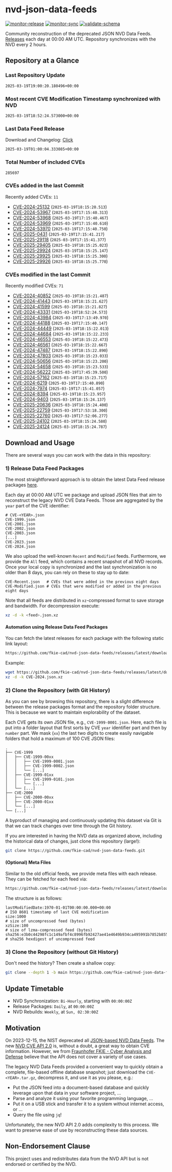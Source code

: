 # nvd-json-data-feeds

[![monitor-release](https://github.com/fkie-cad/nvd-json-data-feeds/actions/workflows/monitor_release.yml/badge.svg)](https://github.com/fkie-cad/nvd-json-data-feeds/actions/workflows/monitor_release.yml)
[![monitor-sync](https://github.com/fkie-cad/nvd-json-data-feeds/actions/workflows/monitor_sync.yml/badge.svg)](https://github.com/fkie-cad/nvd-json-data-feeds/actions/workflows/monitor_sync.yml)
[![validate-schema](https://github.com/fkie-cad/nvd-json-data-feeds/actions/workflows/validate_schema.yml/badge.svg)](https://github.com/fkie-cad/nvd-json-data-feeds/actions/workflows/validate_schema.yml)

Community reconstruction of the deprecated JSON NVD Data Feeds.
[Releases](https://github.com/fkie-cad/nvd-json-data-feeds/releases/latest) each day at 00:00 AM UTC.
Repository synchronizes with the NVD every 2 hours.

## Repository at a Glance

### Last Repository Update

```plain
2025-03-19T19:00:20.180496+00:00
```

### Most recent CVE Modification Timestamp synchronized with NVD

```plain
2025-03-19T18:52:24.573000+00:00
```

### Last Data Feed Release

Download and Changelog: [Click](https://github.com/fkie-cad/nvd-json-data-feeds/releases/latest)

```plain
2025-03-19T01:00:04.333085+00:00
```

### Total Number of included CVEs

```plain
285697
```

### CVEs added in the last Commit

Recently added CVEs: `11`

- [CVE-2024-25132](CVE-2024/CVE-2024-251xx/CVE-2024-25132.json) (`2025-03-19T18:15:20.513`)
- [CVE-2024-53967](CVE-2024/CVE-2024-539xx/CVE-2024-53967.json) (`2025-03-19T17:15:40.313`)
- [CVE-2024-53968](CVE-2024/CVE-2024-539xx/CVE-2024-53968.json) (`2025-03-19T17:15:40.467`)
- [CVE-2024-53969](CVE-2024/CVE-2024-539xx/CVE-2024-53969.json) (`2025-03-19T17:15:40.610`)
- [CVE-2024-53970](CVE-2024/CVE-2024-539xx/CVE-2024-53970.json) (`2025-03-19T17:15:40.750`)
- [CVE-2025-0431](CVE-2025/CVE-2025-04xx/CVE-2025-0431.json) (`2025-03-19T17:15:41.217`)
- [CVE-2025-29118](CVE-2025/CVE-2025-291xx/CVE-2025-29118.json) (`2025-03-19T17:15:41.377`)
- [CVE-2025-29405](CVE-2025/CVE-2025-294xx/CVE-2025-29405.json) (`2025-03-19T18:15:25.023`)
- [CVE-2025-29924](CVE-2025/CVE-2025-299xx/CVE-2025-29924.json) (`2025-03-19T18:15:25.147`)
- [CVE-2025-29925](CVE-2025/CVE-2025-299xx/CVE-2025-29925.json) (`2025-03-19T18:15:25.300`)
- [CVE-2025-29926](CVE-2025/CVE-2025-299xx/CVE-2025-29926.json) (`2025-03-19T18:15:25.770`)


### CVEs modified in the last Commit

Recently modified CVEs: `71`

- [CVE-2024-40852](CVE-2024/CVE-2024-408xx/CVE-2024-40852.json) (`2025-03-19T18:15:21.487`)
- [CVE-2024-41443](CVE-2024/CVE-2024-414xx/CVE-2024-41443.json) (`2025-03-19T18:15:21.627`)
- [CVE-2024-41599](CVE-2024/CVE-2024-415xx/CVE-2024-41599.json) (`2025-03-19T18:15:21.827`)
- [CVE-2024-43331](CVE-2024/CVE-2024-433xx/CVE-2024-43331.json) (`2025-03-19T18:52:24.573`)
- [CVE-2024-43984](CVE-2024/CVE-2024-439xx/CVE-2024-43984.json) (`2025-03-19T17:13:49.970`)
- [CVE-2024-44188](CVE-2024/CVE-2024-441xx/CVE-2024-44188.json) (`2025-03-19T17:15:40.147`)
- [CVE-2024-44449](CVE-2024/CVE-2024-444xx/CVE-2024-44449.json) (`2025-03-19T18:15:22.013`)
- [CVE-2024-44684](CVE-2024/CVE-2024-446xx/CVE-2024-44684.json) (`2025-03-19T18:15:22.233`)
- [CVE-2024-46553](CVE-2024/CVE-2024-465xx/CVE-2024-46553.json) (`2025-03-19T18:15:22.473`)
- [CVE-2024-46561](CVE-2024/CVE-2024-465xx/CVE-2024-46561.json) (`2025-03-19T18:15:22.667`)
- [CVE-2024-47487](CVE-2024/CVE-2024-474xx/CVE-2024-47487.json) (`2025-03-19T18:15:22.890`)
- [CVE-2024-47803](CVE-2024/CVE-2024-478xx/CVE-2024-47803.json) (`2025-03-19T18:15:23.033`)
- [CVE-2024-50656](CVE-2024/CVE-2024-506xx/CVE-2024-50656.json) (`2025-03-19T18:15:23.200`)
- [CVE-2024-54658](CVE-2024/CVE-2024-546xx/CVE-2024-54658.json) (`2025-03-19T18:15:23.533`)
- [CVE-2024-56222](CVE-2024/CVE-2024-562xx/CVE-2024-56222.json) (`2025-03-19T17:45:39.500`)
- [CVE-2024-57162](CVE-2024/CVE-2024-571xx/CVE-2024-57162.json) (`2025-03-19T18:15:23.717`)
- [CVE-2024-6219](CVE-2024/CVE-2024-62xx/CVE-2024-6219.json) (`2025-03-19T17:15:40.890`)
- [CVE-2024-7974](CVE-2024/CVE-2024-79xx/CVE-2024-7974.json) (`2025-03-19T17:15:41.057`)
- [CVE-2024-8394](CVE-2024/CVE-2024-83xx/CVE-2024-8394.json) (`2025-03-19T18:15:23.957`)
- [CVE-2024-9403](CVE-2024/CVE-2024-94xx/CVE-2024-9403.json) (`2025-03-19T18:15:24.137`)
- [CVE-2025-20636](CVE-2025/CVE-2025-206xx/CVE-2025-20636.json) (`2025-03-19T18:15:24.400`)
- [CVE-2025-22759](CVE-2025/CVE-2025-227xx/CVE-2025-22759.json) (`2025-03-19T17:53:18.300`)
- [CVE-2025-22760](CVE-2025/CVE-2025-227xx/CVE-2025-22760.json) (`2025-03-19T17:52:06.277`)
- [CVE-2025-24102](CVE-2025/CVE-2025-241xx/CVE-2025-24102.json) (`2025-03-19T18:15:24.580`)
- [CVE-2025-24124](CVE-2025/CVE-2025-241xx/CVE-2025-24124.json) (`2025-03-19T18:15:24.787`)


## Download and Usage

There are several ways you can work with the data in this repository:

### 1) Release Data Feed Packages

The most straightforward approach is to obtain the latest Data Feed release packages [here](https://github.com/fkie-cad/nvd-json-data-feeds/releases/latest).

Each day at 00:00 AM UTC we package and upload JSON files that aim to reconstruct the legacy NVD CVE Data Feeds.
Those are aggregated by the `year` part of the CVE identifier:

```
# CVE-<YEAR>.json
CVE-1999.json
CVE-2001.json
CVE-2002.json
CVE-2003.json
[...]
CVE-2023.json
CVE-2024.json
```

We also upload the well-known `Recent` and `Modified` feeds.
Furthermore, we provide the `All` feed, which contains a recent snapshot of all NVD records.
Once your local copy is synchronized and the last synchronization is no older than 8 days, you can rely on these to stay up to date:

```plain
CVE-Recent.json   # CVEs that were added in the previous eight days
CVE-Modified.json # CVEs that were modified or added in the previous eight days
```

Note that all feeds are distributed in `xz`-compressed format to save storage and bandwidth.
For decompression execute:

```sh
xz -d -k <feed>.json.xz
```

#### Automation using Release Data Feed Packages

You can fetch the latest releases for each package with the following static link layout:

```sh
https://github.com/fkie-cad/nvd-json-data-feeds/releases/latest/download/CVE-<YEAR>.json.xz
```

Example:

```sh
wget https://github.com/fkie-cad/nvd-json-data-feeds/releases/latest/download/CVE-2024.json.xz
xz -d -k CVE-2024.json.xz
```

### 2) Clone the Repository (with Git History)

As you can see by browsing this repository, there is a slight difference between the release packages format and the repository folder structure.
This is because we want to maintain explorability of the dataset.

Each CVE gets its own JSON file, e.g., `CVE-1999-0001.json`.
Here, each file is put into a folder layout that first sorts by CVE `year` identifier part and then by `number` part.
We mask (`xx`) the last two digits to create easily navigable folders that hold a maximum of 100 CVE JSON files:

```plain
.
├── CVE-1999
│   ├── CVE-1999-00xx
│   │   ├── CVE-1999-0001.json
│   │   ├── CVE-1999-0002.json
│   │   └── [...]
│   ├── CVE-1999-01xx
│   │   ├── CVE-1999-0101.json
│   │   └── [...]
│   └── [...]
├── CVE-2000
│   ├── CVE-2000-00xx
│   ├── CVE-2000-01xx
│   └── [...]
└── [...]
```

A byproduct of managing and continuously updating this dataset via Git is that we can track changes over time through the Git history.

If you are interested in having the NVD data as organized above, including the historical data of changes, just clone this repository (large!):

```sh
git clone https://github.com/fkie-cad/nvd-json-data-feeds.git
```

#### (Optional) Meta Files

Similar to the old official feeds, we provide meta files with each release. They can be fetched for each feed via:

```sh
https://github.com/fkie-cad/nvd-json-data-feeds/releases/latest/download/CVE-<YEAR>.meta
```

The structure is as follows:

```plain
lastModifiedDate:1970-01-01T00:00:00.000+00:00                          # ISO 8601 timestamp of last CVE modification
size:1000                                                               # size of uncompressed feed (bytes)
xzSize:100                                                              # size of lzma-compressed feed (bytes)
sha256:e3b0c44298fc1c149afbf4c8996fb92427ae41e4649b934ca495991b7852b855 # sha256 hexdigest of uncompressed feed
```

### 3) Clone the Repository (without Git History)

Don't need the history? Then create a shallow copy:

```sh
git clone --depth 1 -b main https://github.com/fkie-cad/nvd-json-data-feeds.git
```


## Update Timetable

* NVD Synchronization: `Bi-Hourly`, starting with `00:00:00Z`
* Release Packages: `Daily`, at `00:00:00Z`
* NVD Rebuilds: `Weekly`, at `Sun, 02:30:00Z`


## Motivation

On 2023-12-15, the NIST deprecated all [JSON-based NVD Data Feeds](https://nvd.nist.gov/vuln/data-feeds#divRetirementBanner-1).
The new [NVD CVE API 2.0](https://nvd.nist.gov/developers/vulnerabilities) is, without a doubt, a great way to obtain CVE information.
However, we from [Fraunhofer FKIE - Cyber Analysis and Defense](https://www.fkie.fraunhofer.de/en/departments/cad.html) believe that the API does not cover a variety of use cases.

The legacy NVD Data Feeds provided a convenient way to quickly obtain a complete, file-based offline database snapshot; just download the `CVE-<YEAR>.tar.gz`, decompress it, and use it as you please, e.g.:

- Put the JSON feed into a document-based database and quickly leverage upon that data in your software project, ...
- Parse and analyze it using your favorite programming language, ...
- Put it on a USB stick and transfer it to a system without internet access, or ...
- Query the file using `jq`!

Unfortunately, the new NVD API 2.0 adds complexity to this process.
We want to preserve ease of use by reconstructing these data sources.

## Non-Endorsement Clause

This project uses and redistributes data from the NVD API but is not endorsed or certified by the NVD.
